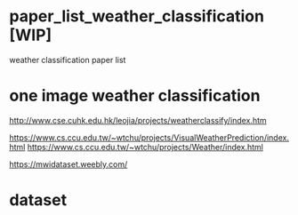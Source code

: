 # paper_list_weather_classification [WIP]
weather classification paper list

# one image weather classification
http://www.cse.cuhk.edu.hk/leojia/projects/weatherclassify/index.htm

https://www.cs.ccu.edu.tw/~wtchu/projects/VisualWeatherPrediction/index.html
https://www.cs.ccu.edu.tw/~wtchu/projects/Weather/index.html

https://mwidataset.weebly.com/
# dataset
